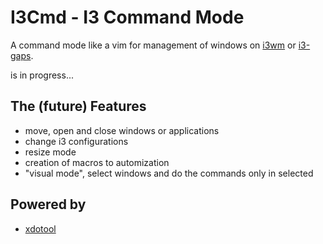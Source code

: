 # I3Cmd - I3 Command Mode

A command mode like a vim for management of windows on [i3wm](http://i3wm.org) or [i3-gaps](http://github.com/AirBlader/i3).

is in progress...

## The (future) Features

- move, open and close windows or applications
- change i3 configurations
- resize mode
- creation of macros to automization
- "visual mode", select windows and do the commands only in selected

## Powered by

- [xdotool](https://github.com/jordansissel/xdotool)
